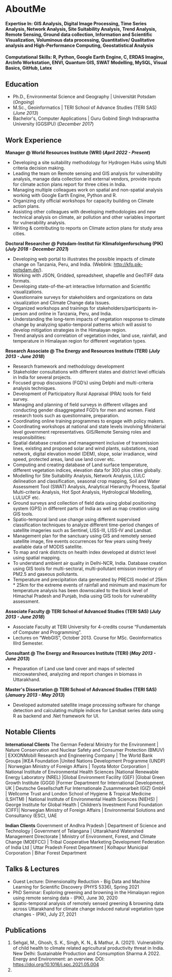 # AboutMe

#### Expertise In: GIS Analysis, Digital Image Processing, Time Series Analysis, Network Analysis, Site Suitability Analysis, Trend Analysis, Remote Sensing, Ground data collection, Information and Scientific Visualization, Voluminous data processing, Quantitative/ Qualitative analysis and High-Performance Computing, Geostatistical Analysis
#### Computational Skills: R, Python, Google Earth Engine, C, ERDAS Imagine, ArcInfo Workstation, ENVI, Quantum GIS, SWAT Modelling, MySQL, Visual Basics, GitHub, Latex


## Education
- Ph.D., Environmental Science and Geography | Universität Potsdam (_Ongoing_)								       		
- M.Sc., Geoinformatics	| TERI School of Advance Studies (TERI SAS) (_June 2013_)	 			        		
- Bachelor's, Computer Applications | Guru Gobind Singh Indraprastha University (GGSIPU) (_December 2017_)

## Work Experience
**Manager @ World Resources Institute (WRI) (_April 2022 - Present_)**
- Developing a site suitability methodology for Hydrogen Hubs using Multi criteria decision making.
- Leading the team on Remote sensing and GIS analysis for vulnerability analysis, manage data collection and external vendors, provide inputs for climate action plans report
  for three cities in India.
- Managing multiple colleagues work on spatial and non-spatial analysis working with Google Earth Engine, Python and R.
- Organizing city official workshops for capacity building on Climate action plans.
- Assisting other colleagues with developing methodologies and new technical analysis on climate, air pollution and other variables important for vulnerability analysis.
- Writing & contributing to reports on Climate action plans for study area cities.


**Doctoral Researcher @ Potsdam-Institut für Klimafolgenforschung (PIK) (_July 2018 - December 2021_)**
- Developing web portal to illustrates the possible impacts of climate change on Tanzania, Peru, and India. (Weblink: http://kfo.pik-potsdam.de/).
- Working with JSON, Gridded, spreadsheet, shapefile and GeoTIFF data formats.
- Developing state-of-the-art interactive Information and Scientific visualizations.
- Questionnaire surveys for stakeholders and organizations on data visualization and Climate Change data Issues.
- Organized workshops and trainings for stakeholders/participants in-person and online in Tanzania, Peru, and India.
- Understanding the long–term impacts of vegetation response to climate change by analyzing spatio-temporal patterns which will assist to develop mitigation strategies in the
  Himalayan region.
- Trend analysis and correlation of vegetation index, land use, rainfall, and temperature in Himalayan region for different vegetation types.


**Research Associate @ The Energy and Resources Institute (TERI) (_July 2013 - June 2018_)**
- Research framework and methodology development
- Stakeholder consultations with different states and district level officials in India for several projects.
- Focused group discussions (FGD’s) using Delphi and multi-criteria analysis techniques.
- Development of Participatory Rural Appraisal (PRA) tools for field survey.
- Managing and planning of field surveys in different villages and conducting gender disaggregated FGD’s for men and women. Field research tools such as questionnaire,
  preparation.
- Coordinating online training programmes to engage with policy makers.
- Coordinating workshops at national and state levels involving Ministerial level government representatives.
  GIS/Remote Sensing roles and responsibilities:
- Spatial database creation and management inclusive of transmission lines, existing and proposed solar and wind plants, substations, road network, digital elevation model (DEM),
  slope, solar irradiance, wind speed, protected areas, land use land cover etc.
- Computing and creating database of Land surface temperature, different vegetation indices, elevation data for 300 plus cities globally.
- Modelling for Site Suitability Analysis, Network Analysis, LULC delineation and classification, seasonal crop mapping, Soil and Water Assessment Tool (SWAT) Analysis,
  Analytical Hierarchy Process, Spatial Multi-criteria Analysis, Hot Spot Analysis, Hydrological Modelling, LULUCF etc.
- Ground surveys and collection of field data using global positioning system (GPS) in different parts of India as well as map creation using GIS tools.
- Spatio-temporal land use change using different supervised classification techniques to analyze different time-period changes of satellite imageries such as Sentinel, LISS-III,
  LISS-IV and Landsat.
- Management plan for the sanctuary using GIS and remotely sensed satellite image, fire events occurrences for few years using freely available data of MODIS satellite.
- To map and rank districts on health index developed at district level using spatial mapping.
- To understand ambient air quality in Delhi-NCR, India. Database creation using GIS tools for multi-sectoral, multi-pollutant emission inventory of PM2.5 and gaseous pollutants.
- Temperature and precipitation data generated by PRECIS model of 25km * 25km for the extreme events of rainfall and minimum and maximum for temperature analysis has been
  downscaled to the block level of Himachal Pradesh and Punjab, India using GIS tools for vulnerability assessment.


**Associate Faculty @ TERI School of Advanced Studies (TERI SAS) (_July 2013 - June 2018_)**
- Associate Faculty at TERI University for 4-credits course “Fundamentals of Computer and Programming”.
- Lectures on “WebGIS”, October 2013. Course for MSc. Geoinformatics IIIrd Semester.


**Consultant @ The Energy and Resources Institute (TERI) (_May 2013 - June 2013_)**
- Preparation of Land use land cover and maps of selected microwatershed, analyzing and report changes in biomass in Uttarakhand.

**Master's Dissertation @ TERI School of Advanced Studies (TERI SAS) (_January 2013 - May 2013_)**
- Developed automated satellite image processing software for change detection and calculating multiple indices for Landsat series data using R as backend and .Net framework for UI.


## Notable Clients
**International Clients**
The German Federal Ministry for the Environment | Nature Conservation and Nuclear Safety and Consumer Protection (BMUV) | EXXONMobill Research and Engineering Company | The World Bank Groups |IKEA Foundation |United Nations Development Programme (UNDP) | Norwegian Ministry of Foreign Affairs | Toyota Motor Corporation | National Institute of Environmental Health Sciences |National Renewable Energy Laboratory (NREL) |Global Environment Facility (GEF) |Global Green Growth Institute (GGGI) |Former Department for International Development, UK | Deutsche Gesellschaft Fur Internationale Zusammenarbeit (GIZ) GmbH | Wellcome Trust and London School of Hygiene & Tropical Medicine (LSHTM) | National Institute of Environmental Health Sciences (NIEHS) | George Institute for Global Health | Children’s Investment Fund Foundation (CIFF)| Norwegian Ministry of Foreign Affairs | Environmental Solutions and Consultancy (ESC), UAE


**Indian Clients**
Government of Andhra Pradesh | Department of Science and Technology | Government of Telangana | Uttarakhand Watershed Management Directorate | Ministry of Environment, Forest, and Climate Change (MOEFCC) | Tribal Cooperative Marketing Development Federation of India Ltd | Uttar Pradesh Forest Department | Kolhapur Municipal Corporation | Bihar Forest Department


## Talks & Lectures
- Guest Lecture: Dimensionality Reduction - Big Data and Machine Learning for Scientific Discovery (PHYS 5336), Spring 2021
- PhD Seminar: Exploring greening and browning in the Himalayan region using remote sensing data - (PIK), June 30, 2020
- Spatio-temporal analysis of remotely sensed greening & browning data across Uttarakhand for climate change induced natural vegetation type changes - (PIK), July 27, 2021

## Publications
1. Sehgal, M., Ghosh, S. K., Singh, K. N., & Mathur, A. (2021). Vulnerability of child health to climate related agricultural productivity threat in India. New Delhi: Sustainable Production and Consumption Sharma A 2022. Energy and Environment: an overview. DOI: https://doi.org/10.1016/j.spc.2021.05.004
2. 
